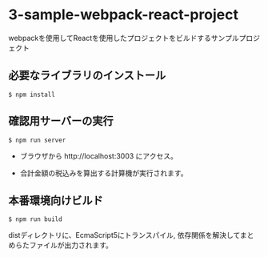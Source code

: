 # 3-sample-webpack-react-project

webpackを使用してReactを使用したプロジェクトをビルドするサンプルプロジェクト


## 必要なライブラリのインストール

```
$ npm install
```


## 確認用サーバーの実行

```
$ npm run server
```

 * ブラウザから http://localhost:3003 にアクセス。

 * 合計金額の税込みを算出する計算機が実行されます。

## 本番環境向けビルド

```
$ npm run build
```

distディレクトリに、EcmaScript5にトランスパイル, 依存関係を解決してまとめらたファイルが出力されます。

